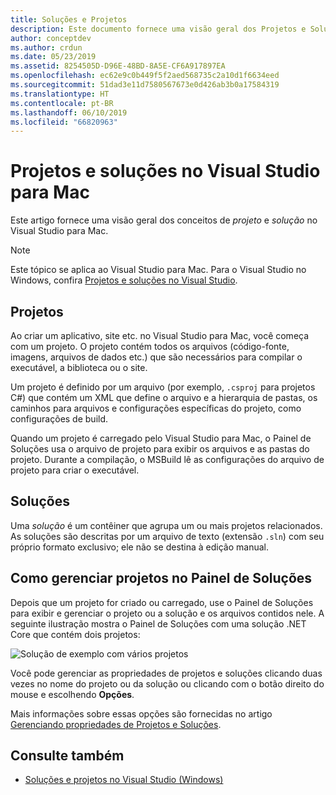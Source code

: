 ```yaml
---
title: Soluções e Projetos
description: Este documento fornece uma visão geral dos Projetos e Soluções no Visual Studio para Mac.
author: conceptdev
ms.author: crdun
ms.date: 05/23/2019
ms.assetid: 8254505D-D96E-48BD-8A5E-CF6A917897EA
ms.openlocfilehash: ec62e9c0b449f5f2aed568735c2a10d1f6634eed
ms.sourcegitcommit: 51dad3e11d7580567673e0d426ab3b0a17584319
ms.translationtype: HT
ms.contentlocale: pt-BR
ms.lasthandoff: 06/10/2019
ms.locfileid: "66820963"
---
```

# <a name="projects-and-solutions-in-visual-studio-for-mac"></a>Projetos e soluções no Visual Studio para Mac

Este artigo fornece uma visão geral dos conceitos de *projeto* e *solução* no Visual Studio para Mac.

> [!NOTE] 
> Este tópico se aplica ao Visual Studio para Mac. Para o Visual Studio no Windows, confira [Projetos e soluções no Visual Studio](/visualstudio/ide/solutions-and-projects-in-visual-studio).

## <a name="projects"></a>Projetos

Ao criar um aplicativo, site etc. no Visual Studio para Mac, você começa com um projeto. O projeto contém todos os arquivos (código-fonte, imagens, arquivos de dados etc.) que são necessários para compilar o executável, a biblioteca ou o site.

Um projeto é definido por um arquivo (por exemplo, `.csproj` para projetos C#) que contém um XML que define o arquivo e a hierarquia de pastas, os caminhos para arquivos e configurações específicas do projeto, como configurações de build.

Quando um projeto é carregado pelo Visual Studio para Mac, o Painel de Soluções usa o arquivo de projeto para exibir os arquivos e as pastas do projeto. Durante a compilação, o MSBuild lê as configurações do arquivo de projeto para criar o executável.

## <a name="solutions"></a>Soluções

Uma *solução* é um contêiner que agrupa um ou mais projetos relacionados. As soluções são descritas por um arquivo de texto (extensão `.sln`) com seu próprio formato exclusivo; ele não se destina à edição manual.

## <a name="managing-projects-in-the-solution-pad"></a>Como gerenciar projetos no Painel de Soluções

Depois que um projeto for criado ou carregado, use o Painel de Soluções para exibir e gerenciar o projeto ou a solução e os arquivos contidos nele. A seguinte ilustração mostra o Painel de Soluções com uma solução .NET Core que contém dois projetos:

![Solução de exemplo com vários projetos](media/solution-example.png)

Você pode gerenciar as propriedades de projetos e soluções clicando duas vezes no nome do projeto ou da solução ou clicando com o botão direito do mouse e escolhendo **Opções**.

Mais informações sobre essas opções são fornecidas no artigo [Gerenciando propriedades de Projetos e Soluções](managing-solutions-and-project-properties.md).

## <a name="see-also"></a>Consulte também

- [Soluções e projetos no Visual Studio (Windows)](/visualstudio/ide/solutions-and-projects-in-visual-studio)
